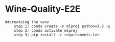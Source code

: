 # Wine-Quality-E2E


```
##createing the venv 
    step 1) conda create -n mlproj python=3.8 -y
    step 2) conda activate mlproj
    step 3) pip install -r requirements.txt
```

